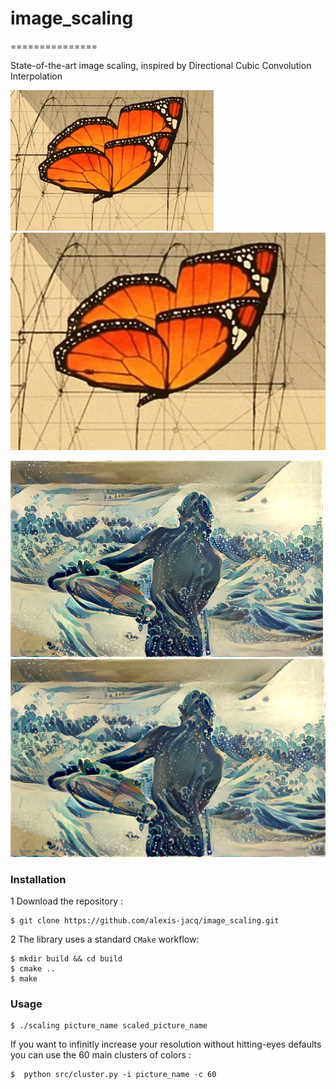 # image_scaling
===============

State-of-the-art image scaling, inspired by Directional Cubic Convolution Interpolation

![befor](doc/pap.jpg)
![after](doc/pap3.jpg)

![befor](doc/surf.png)
![after](doc/bigsurf.png)

### Installation

1 Download the repository :
```
$ git clone https://github.com/alexis-jacq/image_scaling.git
```

2 The library uses a standard ``CMake`` workflow:
```
$ mkdir build && cd build
$ cmake ..
$ make
```

### Usage
```
$ ./scaling picture_name scaled_picture_name
```
If you want to infinitly increase your resolution without hitting-eyes defaults you can use the 60 main clusters of colors :

```
$  python src/cluster.py -i picture_name -c 60
```
